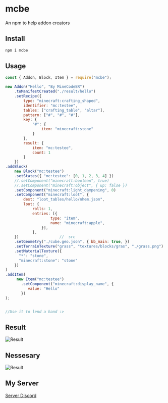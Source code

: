 # mcbe
An npm to help addon creators
## Install
```bash
npm i mcbe
```
## Usage
```js
const { Addon, Block, Item } = require("mcbe");

new Addon("Hello", "By MineCodeBR")
	.toManifestCreated("./result/hello")
	.setRecipe({
		type: "minecraft:crafting_shaped",
		identifier: "mc:testee",
		tables: ["crafting_table", "altar"],
		pattern: ["#", "#", "#"],
		key: {
			"#": {
				item: "minecraft:stone"
			}
		},
		result: {
			item: "mc:testee",
			count: 1
		}
	})
.addBlock(
	new Block("mc:testee")
	.setStates({ "mc:testee": [0, 1, 2, 3, 4] })
	//.setComponent("minecraft:boolean", true)
	//.setComponent("minecraft:object", { up: false })
	.setComponent("minecraft:light_dampening", 0)
	.setComponent("minecraft:loot", {
		dest: "loot_tables/hello/nhem.json",
		loot: {
			rolls: 1,
			entries: [{
					type: "item",
					name: "minecraft:apple",
				}],
	        },
    })                  //  src
	.setGeometry("./cube.geo.json", { bb_main: true, })
	.setTerrainTexture("grass", "textures/blocks/gras", "./grass.png")
	.setMaterialTexture({
      "*": "stone",				
	  "minecraft:stone": "stone"
	})
)
.addItem(
     new Item("mc:testee")
	   .setComponent("minecraft:display_name", {
		  value: "Hello"
	   })
);	


//Use it to lend a hand :>
```
## Result
![Result](https://imgur.com/7YJC0gF)
## Nessesary
![Result](https://imgur.com/WR6Byrr)
## My Server
[Server Discord](https://discord.gg/6gFuNQdqky)
